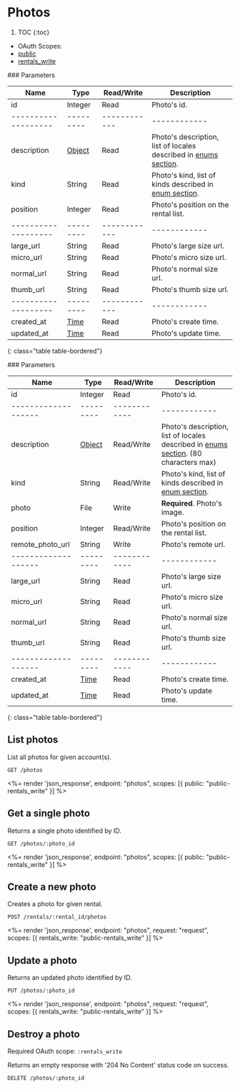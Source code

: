 # Photos

1. TOC
{:toc}

<ul class="nav nav-pills pull-right" role="tablist">
  <li class="disabled"><a>OAuth Scopes:</a></li>
  <li class="active"><a href="#public" role="tab" data-toggle="pill">public</a></li>
  <li><a href="#rentals_write" role="tab" data-toggle="pill">rentals_write</a></li>
</ul>

<div class="tab-content" markdown="1">
  <div class="tab-pane active" id="public" markdown="1">
### Parameters

Name               | Type    | Read/Write | Description
-------------------|---------|------------|------------
id                 | Integer | Read       | Photo's id.
-------------------|---------|------------|------------
description        | [Object](/reference/enums#formats)    | Read       | Photo's description, list of locales described in [enums section](/reference/enums#locales).
kind               | String  | Read       | Photo's kind, list of kinds described in [enum section](/reference/enums/#photo-kinds).
position           | Integer | Read       | Photo's position on the rental list.
-------------------|---------|------------|------------
large_url          | String  | Read       | Photo's large size url.
micro_url          | String  | Read       | Photo's micro size url.
normal_url         | String  | Read       | Photo's normal size url.
thumb_url          | String  | Read       | Photo's thumb size url.
-------------------|---------|------------|------------
created_at         | [Time](/reference/enums#formats) | Read       | Photo's create time.
updated_at         | [Time](/reference/enums#formats) | Read       | Photo's update time.
{: class="table table-bordered"}
  </div>
  <div class="tab-pane" id="rentals_write" markdown="1">
### Parameters

Name               | Type    | Read/Write | Description
-------------------|---------|------------|------------
id                 | Integer | Read       | Photo's id.
-------------------|---------|------------|------------
description        | [Object](/reference/enums#formats)    | Read/Write | Photo's description, list of locales described in [enums section](/reference/enums#locales). (80 characters max)
kind               | String  | Read/Write | Photo's kind, list of kinds described in [enum section](/reference/enums/#photo-kinds).
photo              | File    | Write      | **Required**. Photo's image.
position           | Integer | Read/Write | Photo's position on the rental list.
remote_photo_url   | String  | Write      | Photo's remote url.
-------------------|---------|------------|------------
large_url          | String  | Read       | Photo's large size url.
micro_url          | String  | Read       | Photo's micro size url.
normal_url         | String  | Read       | Photo's normal size url.
thumb_url          | String  | Read       | Photo's thumb size url.
-------------------|---------|------------|------------
created_at         | [Time](/reference/enums#formats) | Read       | Photo's create time.
updated_at         | [Time](/reference/enums#formats) | Read       | Photo's update time.
{: class="table table-bordered"}
  </div>
</div>

## List photos

List all photos for given account(s).

~~~
GET /photos
~~~

<%= render 'json_response', endpoint: "photos", scopes: [{ public: "public-rentals_write" }] %>

## Get a single photo

Returns a single photo identified by ID.

~~~
GET /photos/:photo_id
~~~

<%= render 'json_response', endpoint: "photos", scopes: [{ public: "public-rentals_write" }] %>

## Create a new photo

Creates a photo for given rental.

~~~~
POST /rentals/:rental_id/photos
~~~~

<%= render 'json_response', endpoint: "photos", request: "request",
  scopes: [{ rentals_write: "public-rentals_write" }] %>

## Update a photo

Returns an updated photo identified by ID.

~~~
PUT /photos/:photo_id
~~~

<%= render 'json_response', endpoint: "photos", request: "request",
  scopes: [{ rentals_write: "public-rentals_write" }] %>

## Destroy a photo

Required OAuth scope: `:rentals_write`

Returns an empty response with '204 No Content' status code on success.

~~~~~~
DELETE /photos/:photo_id
~~~~~~

